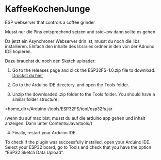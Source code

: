 # KaffeeKochenJunge
ESP webserver that controls a coffee grinder

Musst nur die Pins entsprechend setzen und ssid+pw dann sollte es gehen. 

Da jetzt ein Asynchroner Webserver drin ist, musst du noch die libs installieren. EInfach den inhalte des libraries ordner in den von der Adruino IDE kopieren. 

Dazu brauchst du noch den Sketch uploader:

1) Go to the releases page and click the ESP32FS-1.0.zip file to download.
[Drückst du hier](https://github.com/me-no-dev/arduino-esp32fs-plugin/releases/https://github.com/me-no-dev/arduino-esp32fs-plugin/releases/)

2) Go to the Arduino IDE directory, and open the Tools folder.


3) Unzip the downloaded .zip folder to the Tools folder. You should have a similar folder structure:

<home_dir>/Arduino-<version>/tools/ESP32FS/tool/esp32fs.jar

(wenn du auf mac bist, musst du auf die arduino app gehen und inhalt anzeigen. Dann unter Contents/Java/tools/)

4) Finally, restart your Arduino IDE.

To check if the plugin was successfully installed, open your Arduino IDE. Select your ESP32 board, go to Tools and check that you have the option “ESP32 Sketch Data Upload“.
